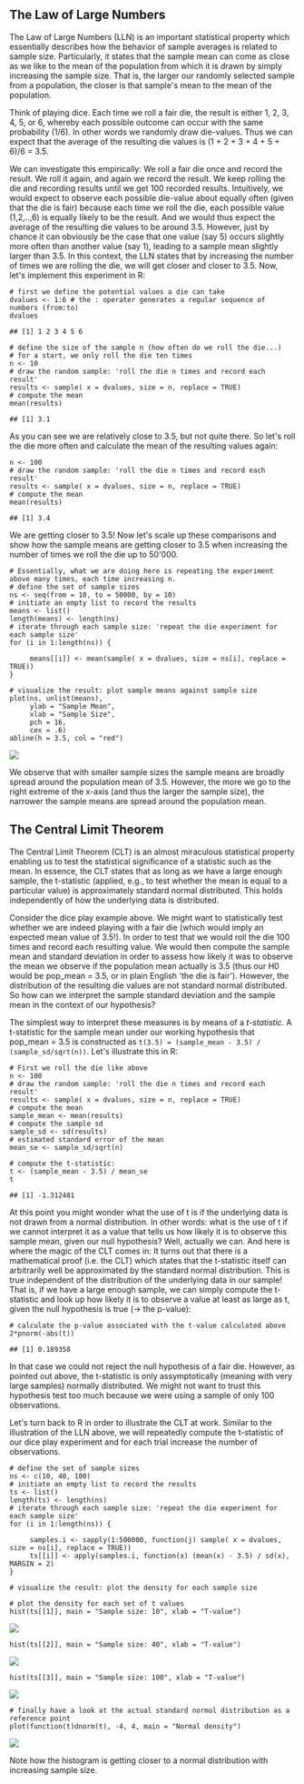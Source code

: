 The Law of Large Numbers
------------------------

The Law of Large Numbers (LLN) is an important statistical property
which essentially describes how the behavior of sample averages is
related to sample size. Particularly, it states that the sample mean can
come as close as we like to the mean of the population from which it is
drawn by simply increasing the sample size. That is, the larger our
randomly selected sample from a population, the closer is that sample's
mean to the mean of the population.

Think of playing dice. Each time we roll a fair die, the result is
either 1, 2, 3, 4, 5, or 6, whereby each possible outcome can occur with
the same probability (1/6). In other words we randomly draw die-values.
Thus we can expect that the average of the resulting die values is (1 +
2 + 3 + 4 + 5 + 6)/6 = 3.5.

We can investigate this empirically: We roll a fair die once and record
the result. We roll it again, and again we record the result. We keep
rolling the die and recording results until we get 100 recorded results.
Intuitively, we would expect to observe each possible die-value about
equally often (given that the die is fair) because each time we roll the
die, each possible value (1,2,..,6) is equally likely to be the result.
And we would thus expect the average of the resulting die values to be
around 3.5. However, just by chance it can obviously be the case that
one value (say 5) occurs slightly more often than another value (say 1),
leading to a sample mean slightly larger than 3.5. In this context, the
LLN states that by increasing the number of times we are rolling the
die, we will get closer and closer to 3.5. Now, let's implement this
experiment in R:

    # first we define the potential values a die can take
    dvalues <- 1:6 # the : operater generates a regular sequence of numbers (from:to)
    dvalues

    ## [1] 1 2 3 4 5 6

    # define the size of the sample n (how often do we roll the die...)
    # for a start, we only roll the die ten times
    n <- 10
    # draw the random sample: 'roll the die n times and record each result'
    results <- sample( x = dvalues, size = n, replace = TRUE)
    # compute the mean
    mean(results)

    ## [1] 3.1

As you can see we are relatively close to 3.5, but not quite there. So
let's roll the die more often and calculate the mean of the resulting
values again:

    n <- 100
    # draw the random sample: 'roll the die n times and record each result'
    results <- sample( x = dvalues, size = n, replace = TRUE)
    # compute the mean
    mean(results)

    ## [1] 3.4

We are getting closer to 3.5! Now let's scale up these comparisons and
show how the sample means are getting closer to 3.5 when increasing the
number of times we roll the die up to 50'000.

    # Essentially, what we are doing here is repeating the experiment above many times, each time increasing n.
    # define the set of sample sizes
    ns <- seq(from = 10, to = 50000, by = 10)
    # initiate an empty list to record the results
    means <- list()
    length(means) <- length(ns)
    # iterate through each sample size: 'repeat the die experiment for each sample size'
    for (i in 1:length(ns)) {
         
         means[[i]] <- mean(sample( x = dvalues, size = ns[i], replace = TRUE))
    }

    # visualize the result: plot sample means against sample size
    plot(ns, unlist(means),
         ylab = "Sample Mean",
         xlab = "Sample Size",
         pch = 16,
         cex = .6)
    abline(h = 3.5, col = "red")

![](/Users/ueli/Dropbox/Teaching/Berkstats/Berkstats/notes/md/Berkstats_LLM_CLT_files/figure-markdown_strict/lln-1.png)

We observe that with smaller sample sizes the sample means are broadly
spread around the population mean of 3.5. However, the more we go to the
right extreme of the x-axis (and thus the larger the sample size), the
narrower the sample means are spread around the population mean.

The Central Limit Theorem
-------------------------

The Central Limit Theorem (CLT) is an almost miraculous statistical
property enabling us to test the statistical significance of a statistic
such as the mean. In essence, the CLT states that as long as we have a
large enough sample, the t-statistic (applied, e.g., to test whether the
mean is equal to a particular value) is approximately standard normal
distributed. This holds independently of how the underlying data is
distributed.

Consider the dice play example above. We might want to statistically
test whether we are indeed playing with a fair die (which would imply an
expected mean value of 3.5!). In order to test that we would roll the
die 100 times and record each resulting value. We would then compute the
sample mean and standard deviation in order to assess how likely it was
to observe the mean we observe if the population mean actually is 3.5
(thus our H0 would be pop\_mean = 3.5, or in plain English 'the die is
fair'). However, the distribution of the resulting die values are not
standard normal distributed. So how can we interpret the sample standard
deviation and the sample mean in the context of our hypothesis?

The simplest way to interpret these measures is by means of a
*t-statistic*. A t-statistic for the sample mean under our working
hypothesis that pop\_mean = 3.5 is constructed as
`t(3.5) = (sample_mean - 3.5) / (sample_sd/sqrt(n))`. Let's illustrate
this in R:

    # First we roll the die like above
    n <- 100
    # draw the random sample: 'roll the die n times and record each result'
    results <- sample( x = dvalues, size = n, replace = TRUE)
    # compute the mean
    sample_mean <- mean(results)
    # compute the sample sd
    sample_sd <- sd(results)
    # estimated standard error of the mean
    mean_se <- sample_sd/sqrt(n)

    # compute the t-statistic:
    t <- (sample_mean - 3.5) / mean_se
    t

    ## [1] -1.312481

At this point you might wonder what the use of t is if the underlying
data is not drawn from a normal distribution. In other words: what is
the use of t if we cannot interpret it as a value that tells us how
likely it is to observe this sample mean, given our null hypothesis?
Well, actually we can. And here is where the magic of the CLT comes in:
It turns out that there is a mathematical proof (i.e. the CLT) which
states that the t-statistic itself can arbitrarily well be approximated
by the standard normal distribution. This is true independent of the
distribution of the underlying data in our sample! That is, if we have a
large enough sample, we can simply compute the t-statistic and look up
how likely it is to observe a value at least as large as t, given the
null hypothesis is true (-&gt; the p-value):

    # calculate the p-value associated with the t-value calculated above
    2*pnorm(-abs(t))

    ## [1] 0.189358

In that case we could not reject the null hypothesis of a fair die.
However, as pointed out above, the t-statistic is only assymptotically
(meaning with very large samples) normally distributed. We might not
want to trust this hypothesis test too much because we were using a
sample of only 100 observations.

Let's turn back to R in order to illustrate the CLT at work. Similar to
the illustration of the LLN above, we will repeatedly compute the
t-statistic of our dice play experiment and for each trial increase the
number of observations.

    # define the set of sample sizes
    ns <- c(10, 40, 100)
    # initiate an empty list to record the results
    ts <- list()
    length(ts) <- length(ns)
    # iterate through each sample size: 'repeat the die experiment for each sample size'
    for (i in 1:length(ns)) {
         
         samples.i <- sapply(1:500000, function(j) sample( x = dvalues, size = ns[i], replace = TRUE))
         ts[[i]] <- apply(samples.i, function(x) (mean(x) - 3.5) / sd(x), MARGIN = 2)
    }

    # visualize the result: plot the density for each sample size

    # plot the density for each set of t values
    hist(ts[[1]], main = "Sample size: 10", xlab = "T-value")

![](/Users/ueli/Dropbox/Teaching/Berkstats/Berkstats/notes/md/Berkstats_LLM_CLT_files/figure-markdown_strict/clt-1.png)

    hist(ts[[2]], main = "Sample size: 40", xlab = "T-value")

![](/Users/ueli/Dropbox/Teaching/Berkstats/Berkstats/notes/md/Berkstats_LLM_CLT_files/figure-markdown_strict/clt-2.png)

    hist(ts[[3]], main = "Sample size: 100", xlab = "T-value")

![](/Users/ueli/Dropbox/Teaching/Berkstats/Berkstats/notes/md/Berkstats_LLM_CLT_files/figure-markdown_strict/clt-3.png)

    # finally have a look at the actual standard normol distribution as a reference point
    plot(function(t)dnorm(t), -4, 4, main = "Normal density")

![](/Users/ueli/Dropbox/Teaching/Berkstats/Berkstats/notes/md/Berkstats_LLM_CLT_files/figure-markdown_strict/clt-4.png)

Note how the histogram is getting closer to a normal distribution with
increasing sample size.
